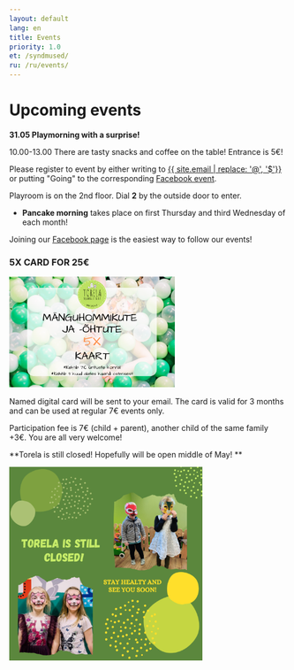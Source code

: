 ```yaml
---
layout: default
lang: en
title: Events
priority: 1.0
et: /syndmused/
ru: /ru/events/
---
```

# Upcoming events
**31.05 Playmorning with a surprise!**

10.00-13.00
There are tasty snacks and coffee on the table! 
Entrance is 5€!

Please register to event by either writing to [{{ site.email | replace: '@', '$'}}](mailto) or putting "Going" to the corresponding [Facebook event](https://www.facebook.com/pg/Torelamangutuba/events/).

Playroom is on the 2nd floor. Dial **2** by the outside door to enter. 


 * **Pancake morning** takes place on first Thursday and third Wednesday of each month!

Joining our [Facebook page](https://www.facebook.com/Torelamangutuba/events/) is the easiest way to follow our events! 

### 5X CARD FOR 25€

<img alt="5x card" src="../../syndmused/5x-kaart.png" height="200">

Named digital card will be sent to your email. The card is valid for 3 months and can be used at regular 7€ events only.

Participation fee is 7€ (child + parent), another child of the same family +3€. You are all very welcome!


**Torela is still closed! Hopefully will be open middle of May! **

<img alt="kinnieng" src="kinnieng.png" height="350">




